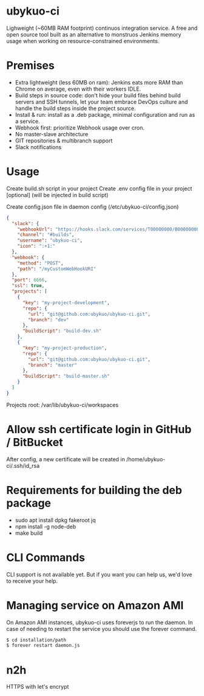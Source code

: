 ubykuo-ci
=========
Lighweight (~60MB RAM footprint) continuos integration service. A free and open source tool built as an alternative to monstruos Jenkins memory usage when working on resource-constrained environments.


Premises
========

 - Extra lightweight (less 60MB on ram): Jenkins eats more RAM than Chrome on average, even with their workers IDLE.
 - Build steps in source code: don't hide your build files behind build servers and SSH tunnels, let your team embrace DevOps culture and handle the build steps inside the project source.
 - Install & run: install as a .deb package, minimal configuration and run as a service.
 - Webhook first: prioritize Webhook usage over cron.
 - No master-slave architecture
 - GIT repositories & multibranch support
 - Slack notifications

Usage
=====
Create build.sh script in your project
Create .env config file in your project [optional] (will be injected in build script)

Create config.json file in daemon config (/etc/ubykuo-ci/config.json)

```json
{
  "slack": {
    "webhookUrl": "https://hooks.slack.com/services/T00000000/B00000000/XXXXXXXXXXXXXXXXXXXXXXXX",
    "channel": "#builds",
    "username": "ubykuo-ci",
    "icon": ":+1:"
  },
  "webhook": {
    "method": "POST",
    "path": "/myCustomWebHookURI"
  },
  "port": 6666,
  "ssl": true,
  "projects": [
    {
      "key": "my-project-development",
      "repo": {
        "url": "git@github.com:ubykuo/ubykuo-ci.git",
        "branch": "dev"
      },
      "buildScript": "build-dev.sh"
    },
    {
      "key": "my-project-production",
      "repo": {
        "url": "git@github.com:ubykuo/ubykuo-ci.git",
        "branch": "master"
      },
      "buildScript": "build-master.sh"
    }
  ]
}

```


Projects root: /var/lib/ubykuo-ci/workspaces

Allow ssh certificate login in GitHub / BitBucket
=================================================
After config, a new certificate will be created in /home/ubykuo-ci/.ssh/id_rsa

Requirements for building the deb package
==================================
 - sudo apt install dpkg fakeroot jq
 - npm install -g node-deb
 - make build

CLI Commands
============
CLI support is not available yet. But if you want you can help us, we'd love to receive your help.

Managing service on Amazon AMI
=================================================
On Amazon AMI instances, ubykuo-ci uses foreverjs to run the daemon. In case of needing to restart the service you should use the forever command.
```bash
$ cd installation/path
$ forever restart daemon.js
```

n2h
===
HTTPS with let's encrypt
